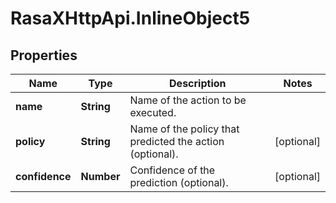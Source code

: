 # RasaXHttpApi.InlineObject5

## Properties

Name | Type | Description | Notes
------------ | ------------- | ------------- | -------------
**name** | **String** | Name of the action to be executed. | 
**policy** | **String** | Name of the policy that predicted the action (optional). | [optional] 
**confidence** | **Number** | Confidence of the prediction (optional). | [optional] 


